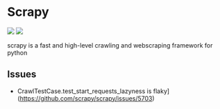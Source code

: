 # Scrapy

[![](https://img.shields.io/badge/Scrapy-docs-green)](https://docs.scrapy.org/en/latest/)
[![](https://img.shields.io/badge/Scrapy-repo-blue)](https://github.com/scrapy/scrapy)

scrapy is a fast and high-level crawling and webscraping framework for python

## Issues

- CrawlTestCase.test_start_requests_lazyness is flaky](https://github.com/scrapy/scrapy/issues/5703)

